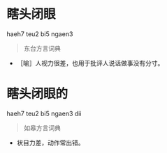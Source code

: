 # 瞎头闭眼
haeh7 teu2 bi5 ngaen3
> 东台方言词典
- ［喻］人视力很差，也用于批评人说话做事没有分寸。


# 瞎头闭眼的
haeh7 teu2 bi5 ngaen3 dii
> 如皋方言词典
- 状目力差，动作常出错。
